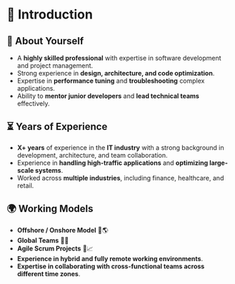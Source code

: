 # 👋 Introduction  

## 🔹 About Yourself  
- A **highly skilled professional** with expertise in software development and project management.  
- Strong experience in **design, architecture, and code optimization**.  
- Expertise in **performance tuning** and **troubleshooting** complex applications.  
- Ability to **mentor junior developers** and **lead technical teams** effectively.  

## ⏳ Years of Experience  
- **X+ years** of experience in the **IT industry** with a strong background in development, architecture, and team collaboration.  
- Experience in **handling high-traffic applications** and **optimizing large-scale systems**.  
- Worked across **multiple industries**, including finance, healthcare, and retail.  

## 🌍 Working Models  
- **Offshore / Onshore Model** 🏢🌎  
- **Global Teams** 🤝🌐  
- **Agile Scrum Projects** 🚀📈  
- **Experience in hybrid and fully remote working environments**.  
- **Expertise in collaborating with cross-functional teams across different time zones**. 